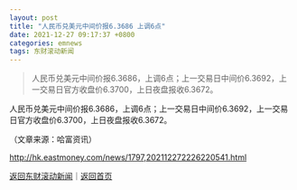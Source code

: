 ```yaml
---
layout: post
title: "人民币兑美元中间价报6.3686 上调6点"
date: 2021-12-27 09:17:37 +0800
categories: emnews
tags: 东财滚动新闻
---
```

> 人民币兑美元中间价报6.3686，上调6点；上一交易日中间价6.3692，上一交易日官方收盘价6.3700，上日夜盘报收6.3672。

<p>人民币兑美元中间价报6.3686，上调6点；上一交易日中间价6.3692，上一交易日官方收盘价6.3700，上日夜盘报收6.3672。</p><p class="em_media">（文章来源：哈富资讯）</p>

<http://hk.eastmoney.com/news/1797,202112272226220541.html>

[返回东财滚动新闻](//finews.withounder.com/emnews/)｜[返回首页](//finews.withounder.com/)